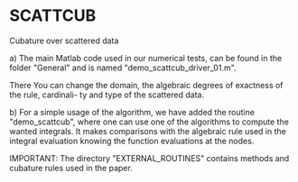 # SCATTCUB
Cubature over scattered data

a) The main Matlab code used in our numerical tests, can be found in the folder "General" 
and is named "demo_scattcub_driver_01.m".

There You can change the domain, the algebraic degrees of exactness of the rule, cardinali-
ty and type of the scattered data.

b) For a simple usage of the algorithm, we have added the routine "demo_scattcub", where one can use one of the algorithms
to compute the wanted integrals. It makes comparisons with the algebraic rule used in the integral evaluation knowing the function evaluations at the nodes.

IMPORTANT:
The directory "EXTERNAL_ROUTINES" contains methods and cubature rules used in the paper.
